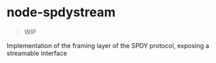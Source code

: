# node-spdystream

> WIP

Implementation of the framing layer of the SPDY protocol, exposing a streamable interface
